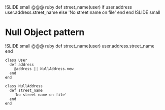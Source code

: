 !SLIDE small
    @@@ ruby
    def street_name(user)
      if user.address
        user.address.street_name
      else
        'No street name on file'
      end
    end
!SLIDE small
# Null Object pattern
!SLIDE small
    @@@ ruby
    def street_name(user)
      user.address.street_name
    end

    class User
      def address
        @address || NullAddress.new
      end
    end

    class NullAddress
      def street_name
        'No street name on file'
      end
    end
